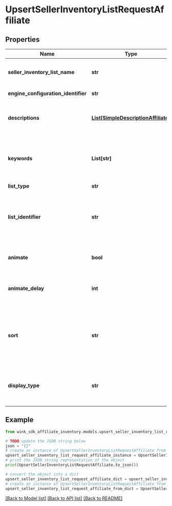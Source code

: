 # UpsertSellerInventoryListRequestAffiliate


## Properties

Name | Type | Description | Notes
------------ | ------------- | ------------- | -------------
**seller_inventory_list_name** | **str** | Descriptive name of this list for seller use only | 
**engine_configuration_identifier** | **str** | Customization identifier | 
**descriptions** | [**List[SimpleDescriptionAffiliate]**](SimpleDescriptionAffiliate.md) | Contains custom title and description of grid | 
**keywords** | **List[str]** | Keywords is meta data for the grid you created that can be used for SEO purposes. | 
**list_type** | **str** | List type | 
**list_identifier** | **str** | Depending on the &#x60;listType&#x60;, this is either the list / search / channel blocking identifier. | 
**animate** | **bool** | Create an animated gif instead of a list of images | [optional] [default to False]
**animate_delay** | **int** | Controls animation delay in milliseconds. -1 is disabled | [optional] [default to -1]
**sort** | **str** | Determines which badge to show on the Web Component. Is also used to sort properties for search grids. | [optional] 
**display_type** | **str** | Indicate which initial values to display first on the front-facing card | [default to 'NATIVE']

## Example

```python
from wink_sdk_affiliate_inventory.models.upsert_seller_inventory_list_request_affiliate import UpsertSellerInventoryListRequestAffiliate

# TODO update the JSON string below
json = "{}"
# create an instance of UpsertSellerInventoryListRequestAffiliate from a JSON string
upsert_seller_inventory_list_request_affiliate_instance = UpsertSellerInventoryListRequestAffiliate.from_json(json)
# print the JSON string representation of the object
print(UpsertSellerInventoryListRequestAffiliate.to_json())

# convert the object into a dict
upsert_seller_inventory_list_request_affiliate_dict = upsert_seller_inventory_list_request_affiliate_instance.to_dict()
# create an instance of UpsertSellerInventoryListRequestAffiliate from a dict
upsert_seller_inventory_list_request_affiliate_from_dict = UpsertSellerInventoryListRequestAffiliate.from_dict(upsert_seller_inventory_list_request_affiliate_dict)
```
[[Back to Model list]](../README.md#documentation-for-models) [[Back to API list]](../README.md#documentation-for-api-endpoints) [[Back to README]](../README.md)


